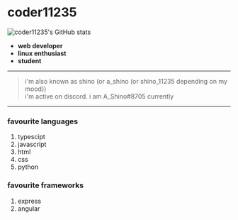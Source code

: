 # coder11235

![coder11235's GitHub stats](https://github-readme-stats.vercel.app/api?username=coder11235&show_icons=true&count_private=true&theme=react)

- **web developer**
- **linux enthusiast**
- **student**

---

> i'm also known as shino (or a_shino (or shino_11235 depending on my mood)) <br> i'm active on discord. i am A_Shino#8705 currently

---

### favourite languages

1. typescipt
2. javascript
3. html
4. css
5. python

### favourite frameworks

1. express
2. angular
